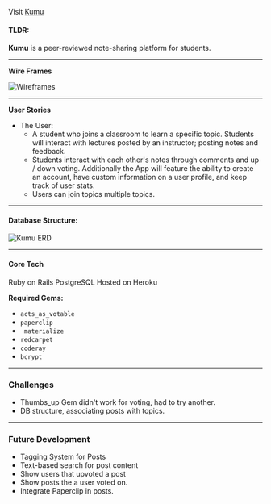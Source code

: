 
Visit [Kumu](http://kumuapp.herokuapp.com/)

#### TLDR:
**Kumu** is a peer-reviewed note-sharing platform for students.
____
**Wire Frames**

![Wireframes](http://i.imgur.com/KXPbFG3.jpg)
___
**User Stories**
* The User:
	* A student who joins a classroom to learn a specific topic. Students will interact with lectures posted by an instructor; posting notes and feedback.
	* Students interact with each other's notes through comments and up / down voting. Additionally the App will feature the ability to create an account, have custom information on a user profile, and keep track of user stats.
	* Users can join topics multiple topics.
___
#### Database Structure:

![Kumu ERD](http://i.imgur.com/xtV36jX.jpg "ERD")

___
#### Core Tech
Ruby on Rails
PostgreSQL
Hosted on Heroku

**Required Gems:**
- `acts_as_votable`
- `paperclip`
- ` materialize`
- `redcarpet`
- `coderay`
- `bcrypt`
___ 
### Challenges
- Thumbs_up Gem didn't work for voting, had to try another.
- DB structure, associating posts with topics.
____
### Future Development

- Tagging System for Posts
- Text-based search for post content
- Show users that upvoted a post
- Show posts the a user voted on.
- Integrate Paperclip in posts.
